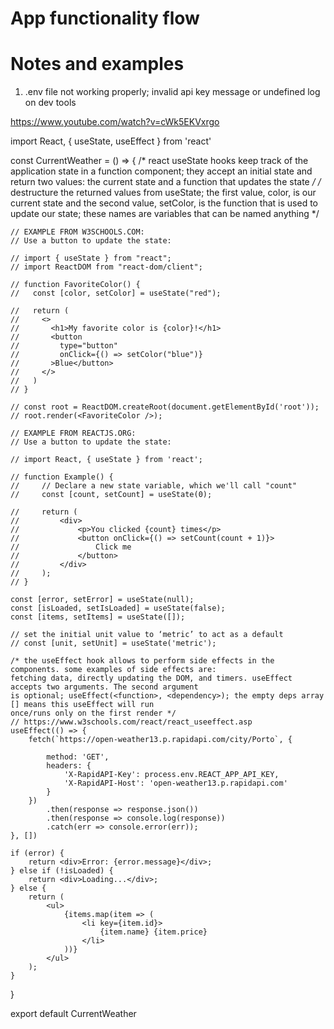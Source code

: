# App functionality flow
<!-- 1. user to type the location in and to press the enter button
2. onKeyPress calls the API through getWeatherData function
3. if the API call is successful, the weather state is updated (with setWeather)
4. when the weather state changes, the useEffect hook is triggered by the dependencies that has from the weather state
5. when the useEffect runs again, the appropriate image is saved (conditionally using the if statements) in weatherImg state
6. as the states change, the component is 're-rendered' and the css gives a new image from the weatherImg state to the property -->

# Notes and examples
1. .env file not working properly; invalid api key message or undefined log on dev tools 

https://www.youtube.com/watch?v=cWk5EKVxrgo

import React, { useState, useEffect } from 'react'

const CurrentWeather = () => {
    /* react useState hooks keep track of the application state in a function component; they accept an initial 
    state and return two values: the current state and a function that updates the state */
    /* destructure the returned values from useState; the first value, color, is our current state and the 
    second value, setColor, is the function that is used to update our state; these names are variables that can 
    be named anything */

    // EXAMPLE FROM W3SCHOOLS.COM:
    // Use a button to update the state:

    // import { useState } from "react";
    // import ReactDOM from "react-dom/client";

    // function FavoriteColor() {
    //   const [color, setColor] = useState("red");

    //   return (
    //     <>
    //       <h1>My favorite color is {color}!</h1>
    //       <button
    //         type="button"
    //         onClick={() => setColor("blue")}
    //       >Blue</button>
    //     </>
    //   )
    // }

    // const root = ReactDOM.createRoot(document.getElementById('root'));
    // root.render(<FavoriteColor />);

    // EXAMPLE FROM REACTJS.ORG:
    // Use a button to update the state:

    // import React, { useState } from 'react';

    // function Example() {
    //     // Declare a new state variable, which we'll call "count"
    //     const [count, setCount] = useState(0);

    //     return (
    //         <div>
    //             <p>You clicked {count} times</p>
    //             <button onClick={() => setCount(count + 1)}>
    //                 Click me
    //             </button>
    //         </div>
    //     );
    // }

    const [error, setError] = useState(null);
    const [isLoaded, setIsLoaded] = useState(false);
    const [items, setItems] = useState([]);

    // set the initial unit value to ‘metric’ to act as a default
    // const [unit, setUnit] = useState('metric');

    /* the useEffect hook allows to perform side effects in the components. some examples of side effects are: 
    fetching data, directly updating the DOM, and timers. useEffect accepts two arguments. The second argument 
    is optional; useEffect(<function>, <dependency>); the empty deps array [] means this useEffect will run 
    once/runs only on the first render */
    // https://www.w3schools.com/react/react_useeffect.asp
    useEffect(() => {
        fetch(`https://open-weather13.p.rapidapi.com/city/Porto`, {

            method: 'GET',
            headers: {
                'X-RapidAPI-Key': process.env.REACT_APP_API_KEY,
                'X-RapidAPI-Host': 'open-weather13.p.rapidapi.com'
            }
        })
            .then(response => response.json())
            .then(response => console.log(response))
            .catch(err => console.error(err));
    }, [])

    if (error) {
        return <div>Error: {error.message}</div>;
    } else if (!isLoaded) {
        return <div>Loading...</div>;
    } else {
        return (
            <ul>
                {items.map(item => (
                    <li key={item.id}>
                        {item.name} {item.price}
                    </li>
                ))}
            </ul>
        );
    }
}

export default CurrentWeather


